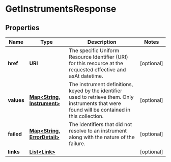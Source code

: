 

# GetInstrumentsResponse


## Properties

| Name | Type | Description | Notes |
|------------ | ------------- | ------------- | -------------|
|**href** | **URI** | The specific Uniform Resource Identifier (URI) for this resource at the requested effective and asAt datetime. |  [optional] |
|**values** | [**Map&lt;String, Instrument&gt;**](Instrument.md) | The instrument definitions, keyed by the identifier used to retrieve them. Only instruments that were found will be contained in this collection. |  [optional] |
|**failed** | [**Map&lt;String, ErrorDetail&gt;**](ErrorDetail.md) | The identifiers that did not resolve to an instrument along with the nature of the failure. |  [optional] |
|**links** | [**List&lt;Link&gt;**](Link.md) |  |  [optional] |



